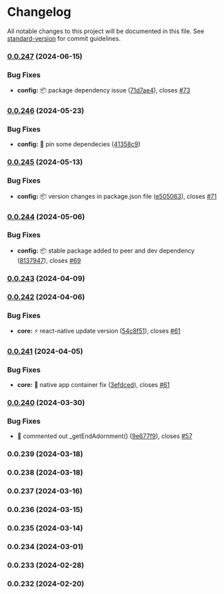 # Changelog

All notable changes to this project will be documented in this file. See [standard-version](https://github.com/conventional-changelog/standard-version) for commit guidelines.

### [0.0.247](https://github.com/wrappid/native-mobile/compare/v0.0.246...v0.0.247) (2024-06-15)


### Bug Fixes

* **config:** :package: package dependency issue ([71d7ae4](https://github.com/wrappid/native-mobile/commit/71d7ae433eb785b19ed952550f32f23ffcb2dc4a)), closes [#73](https://github.com/wrappid/native-mobile/issues/73)

### [0.0.246](https://github.com/wrappid/native-mobile/compare/v0.0.245...v0.0.246) (2024-05-23)


### Bug Fixes

* **config:** :pushpin: pin some dependecies ([41358c9](https://github.com/wrappid/native-mobile/commit/41358c946c3ddc687fe07a6a946895a0b45969ad))

### [0.0.245](https://github.com/wrappid/native-mobile/compare/v0.0.244...v0.0.245) (2024-05-13)


### Bug Fixes

* **config:** 📦 version changes in package.json file ([e505063](https://github.com/wrappid/native-mobile/commit/e5050631a4dfedcf65d7db3f99e1c41b664f08f6)), closes [#71](https://github.com/wrappid/native-mobile/issues/71)

### [0.0.244](https://github.com/wrappid/native-mobile/compare/v0.0.243...v0.0.244) (2024-05-06)


### Bug Fixes

* **config:** :package: stable package added to peer and dev dependency ([8137947](https://github.com/wrappid/native-mobile/commit/8137947bf5a30bcee978a5a002e033789e75067c)), closes [#69](https://github.com/wrappid/native-mobile/issues/69)

### [0.0.243](https://github.com/wrappid/native-mobile/compare/v0.0.242...v0.0.243) (2024-04-09)

### [0.0.242](https://github.com/wrappid/native-mobile/compare/v0.0.241...v0.0.242) (2024-04-06)


### Bug Fixes

* **core:** :zap: react-native update version ([54c8f51](https://github.com/wrappid/native-mobile/commit/54c8f5152d4ee25665122f31b0585f978c2f180e)), closes [#61](https://github.com/wrappid/native-mobile/issues/61)

### [0.0.241](https://github.com/wrappid/native-mobile/compare/v0.0.240...v0.0.241) (2024-04-05)


### Bug Fixes

* **core:** :art: native app container fix ([3efdced](https://github.com/wrappid/native-mobile/commit/3efdced4c2cf8b323e9f6d665d275d49304018af)), closes [#61](https://github.com/wrappid/native-mobile/issues/61)

### [0.0.240](https://github.com/wrappid/native-mobile/compare/v0.0.239...v0.0.240) (2024-03-30)


### Bug Fixes

* :bug: commented out _getEndAdornment() ([9e677f9](https://github.com/wrappid/native-mobile/commit/9e677f9f858bf384166d81863272160dba84c197)), closes [#57](https://github.com/wrappid/native-mobile/issues/57)

### 0.0.239 (2024-03-18)

### 0.0.238 (2024-03-18)

### 0.0.237 (2024-03-16)

### 0.0.236 (2024-03-15)

### 0.0.235 (2024-03-14)

### 0.0.234 (2024-03-01)

### 0.0.233 (2024-02-28)

### 0.0.232 (2024-02-20)
